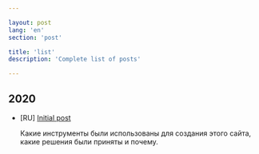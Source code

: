 ```yaml
---

layout: post
lang: 'en'
section: 'post'

title: 'list'
description: 'Сomplete list of posts'

---
```



## 2020

- [RU] [Initial post](/post/2020/initial_post/)

  Какие инструменты были использованы для создания этого сайта, какие решения были приняты и почему.
